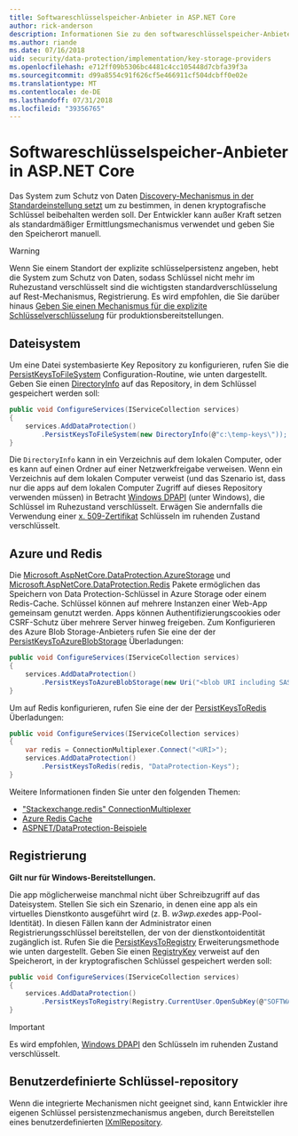 ```yaml
---
title: Softwareschlüsselspeicher-Anbieter in ASP.NET Core
author: rick-anderson
description: Informationen Sie zu den softwareschlüsselspeicher-Anbieter in ASP.NET Core und wichtige Speicherorte zu konfigurieren.
ms.author: riande
ms.date: 07/16/2018
uid: security/data-protection/implementation/key-storage-providers
ms.openlocfilehash: e712ff09b5306bc4481c4cc105448d7cbfa39f3a
ms.sourcegitcommit: d99a8554c91f626cf5e466911cf504dcbff0e02e
ms.translationtype: MT
ms.contentlocale: de-DE
ms.lasthandoff: 07/31/2018
ms.locfileid: "39356765"
---
```

# <a name="key-storage-providers-in-aspnet-core"></a>Softwareschlüsselspeicher-Anbieter in ASP.NET Core

Das System zum Schutz von Daten [Discovery-Mechanismus in der Standardeinstellung setzt](xref:security/data-protection/configuration/default-settings) um zu bestimmen, in denen kryptografische Schlüssel beibehalten werden soll. Der Entwickler kann außer Kraft setzen als standardmäßiger Ermittlungsmechanismus verwendet und geben Sie den Speicherort manuell.

> [!WARNING]
> Wenn Sie einem Standort der explizite schlüsselpersistenz angeben, hebt die System zum Schutz von Daten, sodass Schlüssel nicht mehr im Ruhezustand verschlüsselt sind die wichtigsten standardverschlüsselung auf Rest-Mechanismus, Registrierung. Es wird empfohlen, die Sie darüber hinaus [Geben Sie einen Mechanismus für die explizite Schlüsselverschlüsselung](xref:security/data-protection/implementation/key-encryption-at-rest) für produktionsbereitstellungen.

## <a name="file-system"></a>Dateisystem

Um eine Datei systembasierte Key Repository zu konfigurieren, rufen Sie die [PersistKeysToFileSystem](/dotnet/api/microsoft.aspnetcore.dataprotection.dataprotectionbuilderextensions.persistkeystofilesystem) Configuration-Routine, wie unten dargestellt. Geben Sie einen [DirectoryInfo](/dotnet/api/system.io.directoryinfo) auf das Repository, in dem Schlüssel gespeichert werden soll:

```csharp
public void ConfigureServices(IServiceCollection services)
{
    services.AddDataProtection()
        .PersistKeysToFileSystem(new DirectoryInfo(@"c:\temp-keys\"));
}
```

Die `DirectoryInfo` kann in ein Verzeichnis auf dem lokalen Computer, oder es kann auf einen Ordner auf einer Netzwerkfreigabe verweisen. Wenn ein Verzeichnis auf dem lokalen Computer verweist (und das Szenario ist, dass nur die apps auf dem lokalen Computer Zugriff auf dieses Repository verwenden müssen) in Betracht [Windows DPAPI](xref:security/data-protection/implementation/key-encryption-at-rest) (unter Windows), die Schlüssel im Ruhezustand verschlüsselt. Erwägen Sie andernfalls die Verwendung einer [x. 509-Zertifikat](xref:security/data-protection/implementation/key-encryption-at-rest) Schlüsseln im ruhenden Zustand verschlüsselt.

## <a name="azure-and-redis"></a>Azure und Redis

Die [Microsoft.AspNetCore.DataProtection.AzureStorage](https://www.nuget.org/packages/Microsoft.AspNetCore.DataProtection.AzureStorage/) und [Microsoft.AspNetCore.DataProtection.Redis](https://www.nuget.org/packages/Microsoft.AspNetCore.DataProtection.Redis/) Pakete ermöglichen das Speichern von Data Protection-Schlüssel in Azure Storage oder einem Redis-Cache. Schlüssel können auf mehrere Instanzen einer Web-App gemeinsam genutzt werden. Apps können Authentifizierungscookies oder CSRF-Schutz über mehrere Server hinweg freigeben. Zum Konfigurieren des Azure Blob Storage-Anbieters rufen Sie eine der der [PersistKeysToAzureBlobStorage](/dotnet/api/microsoft.aspnetcore.dataprotection.azuredataprotectionbuilderextensions.persistkeystoazureblobstorage) Überladungen:

```csharp
public void ConfigureServices(IServiceCollection services)
{
    services.AddDataProtection()
        .PersistKeysToAzureBlobStorage(new Uri("<blob URI including SAS token>"));
}
```

Um auf Redis konfigurieren, rufen Sie eine der der [PersistKeysToRedis](/dotnet/api/microsoft.aspnetcore.dataprotection.redisdataprotectionbuilderextensions.persistkeystoredis) Überladungen:

```csharp
public void ConfigureServices(IServiceCollection services)
{
    var redis = ConnectionMultiplexer.Connect("<URI>");
    services.AddDataProtection()
        .PersistKeysToRedis(redis, "DataProtection-Keys");
}
```

Weitere Informationen finden Sie unter den folgenden Themen:

* ["Stackexchange.redis" ConnectionMultiplexer](https://github.com/StackExchange/StackExchange.Redis/blob/master/docs/Basics.md)
* [Azure Redis Cache](/azure/redis-cache/cache-dotnet-how-to-use-azure-redis-cache#connect-to-the-cache)
* [ASPNET/DataProtection-Beispiele](https://github.com/aspnet/DataProtection/tree/master/samples)

## <a name="registry"></a>Registrierung

**Gilt nur für Windows-Bereitstellungen.**

Die app möglicherweise manchmal nicht über Schreibzugriff auf das Dateisystem. Stellen Sie sich ein Szenario, in denen eine app als ein virtuelles Dienstkonto ausgeführt wird (z. B. *w3wp.exe*des app-Pool-Identität). In diesen Fällen kann der Administrator einen Registrierungsschlüssel bereitstellen, der von der dienstkontoidentität zugänglich ist. Rufen Sie die [PersistKeysToRegistry](/dotnet/api/microsoft.aspnetcore.dataprotection.dataprotectionbuilderextensions.persistkeystoregistry) Erweiterungsmethode wie unten dargestellt. Geben Sie einen [RegistryKey](/dotnet/api/microsoft.aspnetcore.dataprotection.repositories.registryxmlrepository.registrykey) verweist auf den Speicherort, in der kryptografischen Schlüssel gespeichert werden soll:

```csharp
public void ConfigureServices(IServiceCollection services)
{
    services.AddDataProtection()
        .PersistKeysToRegistry(Registry.CurrentUser.OpenSubKey(@"SOFTWARE\Sample\keys"));
}
```

> [!IMPORTANT]
> Es wird empfohlen, [Windows DPAPI](xref:security/data-protection/implementation/key-encryption-at-rest) den Schlüsseln im ruhenden Zustand verschlüsselt.

## <a name="custom-key-repository"></a>Benutzerdefinierte Schlüssel-repository

Wenn die integrierte Mechanismen nicht geeignet sind, kann Entwickler ihre eigenen Schlüssel persistenzmechanismus angeben, durch Bereitstellen eines benutzerdefinierten [IXmlRepository](/dotnet/api/microsoft.aspnetcore.dataprotection.repositories.ixmlrepository).
